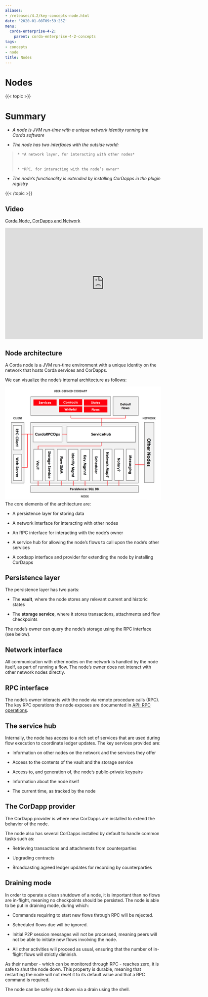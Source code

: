 ```yaml
---
aliases:
- /releases/4.2/key-concepts-node.html
date: '2020-01-08T09:59:25Z'
menu:
  corda-enterprise-4-2:
    parent: corda-enterprise-4-2-concepts
tags:
- concepts
- node
title: Nodes
---
```



# Nodes


{{< topic >}}
# Summary


* *A node is JVM run-time with a unique network identity running the Corda software*


* *The node has two interfaces with the outside world:*

> 
> 
>     * *A network layer, for interacting with other nodes*
> 
> 
>     * *RPC, for interacting with the node’s owner*
> 
> 

* *The node’s functionality is extended by installing CorDapps in the plugin registry*



{{< /topic >}}
## Video

<p><a href="https://vimeo.com/214168860">Corda Node, CorDapps and Network</a></p>

<iframe src="https://player.vimeo.com/video/214168860" width="640" height="360" frameborder="0" webkitallowfullscreen="true" mozallowfullscreen="true" allowfullscreen="true"></iframe>


<p></p>

## Node architecture

A Corda node is a JVM run-time environment with a unique identity on the network that hosts Corda services and
                CorDapps.

We can visualize the node’s internal architecture as follows:

![node architecture](resources/node-architecture.png "node architecture")The core elements of the architecture are:


* A persistence layer for storing data


* A network interface for interacting with other nodes


* An RPC interface for interacting with the node’s owner


* A service hub for allowing the node’s flows to call upon the node’s other services


* A cordapp interface and provider for extending the node by installing CorDapps



## Persistence layer

The persistence layer has two parts:


* The **vault**, where the node stores any relevant current and historic states


* The **storage service**, where it stores transactions, attachments and flow checkpoints


The node’s owner can query the node’s storage using the RPC interface (see below).


## Network interface

All communication with other nodes on the network is handled by the node itself, as part of running a flow. The
                node’s owner does not interact with other network nodes directly.


## RPC interface

The node’s owner interacts with the node via remote procedure calls (RPC). The key RPC operations the node exposes
                are documented in [API: RPC operations](api-rpc.md).


## The service hub

Internally, the node has access to a rich set of services that are used during flow execution to coordinate ledger
                updates. The key services provided are:


* Information on other nodes on the network and the services they offer


* Access to the contents of the vault and the storage service


* Access to, and generation of, the node’s public-private keypairs


* Information about the node itself


* The current time, as tracked by the node



## The CorDapp provider

The CorDapp provider is where new CorDapps are installed to extend the behavior of the node.

The node also has several CorDapps installed by default to handle common tasks such as:


* Retrieving transactions and attachments from counterparties


* Upgrading contracts


* Broadcasting agreed ledger updates for recording by counterparties



## Draining mode

In order to operate a clean shutdown of a node, it is important than no flows are in-flight, meaning no checkpoints should
                be persisted. The node is able to be put in draining mode, during which:


* Commands requiring to start new flows through RPC will be rejected.


* Scheduled flows due will be ignored.


* Initial P2P session messages will not be processed, meaning peers will not be able to initiate new flows involving the node.


* All other activities will proceed as usual, ensuring that the number of in-flight flows will strictly diminish.


As their number - which can be monitored through RPC - reaches zero, it is safe to shut the node down.
                This property is durable, meaning that restarting the node will not reset it to its default value and that a RPC command is required.

The node can be safely shut down via a drain using the shell.


